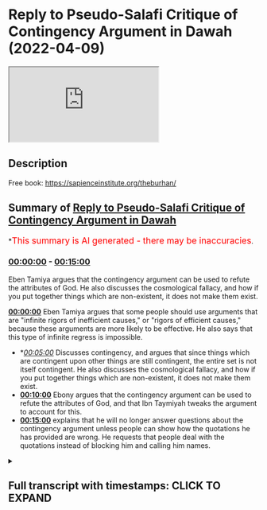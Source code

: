 # Reply to Pseudo-Salafi Critique of Contingency Argument in Dawah (2022-04-09)

<iframe loading='lazy' src='https://www.youtube.com/embed/TU7mQOn_SQ4'></iframe>

## Description

Free book: https://sapienceinstitute.org/theburhan/

## Summary of [Reply to Pseudo-Salafi Critique of Contingency Argument in Dawah](https://www.youtube.com/watch?v=TU7mQOn_SQ4)

\*<span style="color:red; font-size:125%">This summary is AI generated - there may be inaccuracies</span>.

### [00:00:00](https://www.youtube.com/watch?v=TU7mQOn_SQ4\&t=0) - [00:15:00](https://www.youtube.com/watch?v=TU7mQOn_SQ4\&t=900)

Eben Tamiya argues that the contingency argument can be used to refute the attributes of God. He also discusses the cosmological fallacy, and how if you put together things which are non-existent, it does not make them exist.

**[00:00:00](https://www.youtube.com/watch?v=TU7mQOn_SQ4\&t=0)** Eben Tamiya argues that some people should use arguments that are "infinite rigors of inefficient causes," or "rigors of efficient causes," because these arguments are more likely to be effective. He also says that this type of infinite regress is impossible.

*   \**[00:05:00](https://www.youtube.com/watch?v=TU7mQOn_SQ4\&t=300)* Discusses contingency, and argues that since things which are contingent upon other things are still contingent, the entire set is not itself contingent. He also discusses the cosmological fallacy, and how if you put together things which are non-existent, it does not make them exist.
*   **[00:10:00](https://www.youtube.com/watch?v=TU7mQOn_SQ4\&t=600)** Ebony argues that the contingency argument can be used to refute the attributes of God, and that Ibn Taymiyah tweaks the argument to account for this.
*   **[00:15:00](https://www.youtube.com/watch?v=TU7mQOn_SQ4\&t=900)** explains that he will no longer answer questions about the contingency argument unless people can show how the quotations he has provided are wrong. He requests that people deal with the quotations instead of blocking him and calling him names.

<details><summary><h2>Full transcript with timestamps: CLICK TO EXPAND</h2></summary>

[0:00:00](https://youtu.be/TU7mQOn_SQ4?t=0) \[Music]\
[0:00:10](https://youtu.be/TU7mQOn_SQ4?t=10) some of you both looking at me looking\
[0:00:12](https://youtu.be/TU7mQOn_SQ4?t=12) at the champion thinking why is the\
[0:00:13](https://youtu.be/TU7mQOn_SQ4?t=13) champ wearing\
[0:00:14](https://youtu.be/TU7mQOn_SQ4?t=14) why is he wearing a long hat this is a\
[0:00:16](https://youtu.be/TU7mQOn_SQ4?t=16) nigerian i've just come back from\
[0:00:18](https://youtu.be/TU7mQOn_SQ4?t=18) nigeria i like the hat i like the\
[0:00:20](https://youtu.be/TU7mQOn_SQ4?t=20) clothes i like the food i like the\
[0:00:22](https://youtu.be/TU7mQOn_SQ4?t=22) country so i thought i'd bring some of\
[0:00:24](https://youtu.be/TU7mQOn_SQ4?t=24) it back with me and present it to the\
[0:00:26](https://youtu.be/TU7mQOn_SQ4?t=26) people but today we're not going to be\
[0:00:28](https://youtu.be/TU7mQOn_SQ4?t=28) talking about west africa in particular\
[0:00:30](https://youtu.be/TU7mQOn_SQ4?t=30) those are very interesting topic history\
[0:00:32](https://youtu.be/TU7mQOn_SQ4?t=32) the geography the people the climate and\
[0:00:34](https://youtu.be/TU7mQOn_SQ4?t=34) so on we're going to be talking about\
[0:00:36](https://youtu.be/TU7mQOn_SQ4?t=36) uh using philosophy in particular the\
[0:00:38](https://youtu.be/TU7mQOn_SQ4?t=38) contingency argument in dawa now why am\
[0:00:41](https://youtu.be/TU7mQOn_SQ4?t=41) i even bringing this up obviously i've\
[0:00:43](https://youtu.be/TU7mQOn_SQ4?t=43) written a book on the contingency\
[0:00:45](https://youtu.be/TU7mQOn_SQ4?t=45) argument many of you may have purchased\
[0:00:47](https://youtu.be/TU7mQOn_SQ4?t=47) it many of you may not have purchased it\
[0:00:49](https://youtu.be/TU7mQOn_SQ4?t=49) if you haven't this is the book here\
[0:00:51](https://youtu.be/TU7mQOn_SQ4?t=51) it's called\
[0:00:53](https://youtu.be/TU7mQOn_SQ4?t=53) it's uh published the sapiens institute\
[0:00:56](https://youtu.be/TU7mQOn_SQ4?t=56) actually you can get it free of charge\
[0:00:58](https://youtu.be/TU7mQOn_SQ4?t=58) sapiens institute we uh publish these\
[0:01:00](https://youtu.be/TU7mQOn_SQ4?t=60) things free of charge but the the\
[0:01:03](https://youtu.be/TU7mQOn_SQ4?t=63) paperback version you're gonna have to\
[0:01:04](https://youtu.be/TU7mQOn_SQ4?t=64) pay for the materials\
[0:01:06](https://youtu.be/TU7mQOn_SQ4?t=66) uh but you can get it free of charge now\
[0:01:07](https://youtu.be/TU7mQOn_SQ4?t=67) i'm doing my phd also on the contingency\
[0:01:09](https://youtu.be/TU7mQOn_SQ4?t=69) argument so obviously something which is\
[0:01:10](https://youtu.be/TU7mQOn_SQ4?t=70) very interesting to me\
[0:01:13](https://youtu.be/TU7mQOn_SQ4?t=73) uh so recently some individuals who\
[0:01:16](https://youtu.be/TU7mQOn_SQ4?t=76) self-proclaimed salafis\
[0:01:18](https://youtu.be/TU7mQOn_SQ4?t=78) have come out and critiqued the use of\
[0:01:20](https://youtu.be/TU7mQOn_SQ4?t=80) the contingency argument in the first\
[0:01:21](https://youtu.be/TU7mQOn_SQ4?t=81) place so you should be using this\
[0:01:23](https://youtu.be/TU7mQOn_SQ4?t=83) uh this is not what the people of the\
[0:01:25](https://youtu.be/TU7mQOn_SQ4?t=85) salaf did it's not people of you know\
[0:01:28](https://youtu.be/TU7mQOn_SQ4?t=88) did and so on\
[0:01:30](https://youtu.be/TU7mQOn_SQ4?t=90) the three people and so this is wrong\
[0:01:32](https://youtu.be/TU7mQOn_SQ4?t=92) and so today what we're going to be\
[0:01:33](https://youtu.be/TU7mQOn_SQ4?t=93) doing is just looking at some things i\
[0:01:36](https://youtu.be/TU7mQOn_SQ4?t=96) have already made a video about using\
[0:01:37](https://youtu.be/TU7mQOn_SQ4?t=97) kalam\
[0:01:38](https://youtu.be/TU7mQOn_SQ4?t=98) and i've mentioned in particular the\
[0:01:40](https://youtu.be/TU7mQOn_SQ4?t=100) positions of ebentamia and you can see\
[0:01:42](https://youtu.be/TU7mQOn_SQ4?t=102) the video of that um somewhere else\
[0:01:44](https://youtu.be/TU7mQOn_SQ4?t=104) maybe i'll put it in the description box\
[0:01:46](https://youtu.be/TU7mQOn_SQ4?t=106) but i'll start off with just reading\
[0:01:47](https://youtu.be/TU7mQOn_SQ4?t=107) something that even tamiya wrote in his\
[0:01:49](https://youtu.be/TU7mQOn_SQ4?t=109) book\
[0:01:50](https://youtu.be/TU7mQOn_SQ4?t=110) and today is going to be an exposition\
[0:01:53](https://youtu.be/TU7mQOn_SQ4?t=113) of what even tamiya said because the the\
[0:01:55](https://youtu.be/TU7mQOn_SQ4?t=115) point is this if eben said me as someone\
[0:01:56](https://youtu.be/TU7mQOn_SQ4?t=116) who's trustworthy\
[0:01:58](https://youtu.be/TU7mQOn_SQ4?t=118) their perspective if you consider him to\
[0:02:00](https://youtu.be/TU7mQOn_SQ4?t=120) be\
[0:02:01](https://youtu.be/TU7mQOn_SQ4?t=121) the majed and the things that obviously\
[0:02:03](https://youtu.be/TU7mQOn_SQ4?t=123) we consider him to be\
[0:02:06](https://youtu.be/TU7mQOn_SQ4?t=126) a great figure of the history of islam\
[0:02:08](https://youtu.be/TU7mQOn_SQ4?t=128) he knows the qidah of the athar and so\
[0:02:11](https://youtu.be/TU7mQOn_SQ4?t=131) on then in that case obviously\
[0:02:14](https://youtu.be/TU7mQOn_SQ4?t=134) you wouldn't consider him a deviant\
[0:02:16](https://youtu.be/TU7mQOn_SQ4?t=136) you wouldn't consider his perspectives\
[0:02:17](https://youtu.be/TU7mQOn_SQ4?t=137) deviant ones my perspectives may be\
[0:02:20](https://youtu.be/TU7mQOn_SQ4?t=140) deviant perspectives his perspective\
[0:02:22](https://youtu.be/TU7mQOn_SQ4?t=142) that person but even tamil let's start\
[0:02:24](https://youtu.be/TU7mQOn_SQ4?t=144) with what he says in his\
[0:02:27](https://youtu.be/TU7mQOn_SQ4?t=147) i've presented this one before but\
[0:02:29](https://youtu.be/TU7mQOn_SQ4?t=149) i've got some things today which i've\
[0:02:30](https://youtu.be/TU7mQOn_SQ4?t=150) never presented in public he says\
[0:02:56](https://youtu.be/TU7mQOn_SQ4?t=176) we've already kind of said this one\
[0:02:58](https://youtu.be/TU7mQOn_SQ4?t=178) before he says that some people\
[0:03:01](https://youtu.be/TU7mQOn_SQ4?t=181) some individuals\
[0:03:02](https://youtu.be/TU7mQOn_SQ4?t=182) every time that the dele was or the\
[0:03:05](https://youtu.be/TU7mQOn_SQ4?t=185) evidence was more sophisticated and more\
[0:03:08](https://youtu.be/TU7mQOn_SQ4?t=188) hidden if you like and has more premises\
[0:03:10](https://youtu.be/TU7mQOn_SQ4?t=190) and it was longer to elaborate then it\
[0:03:13](https://youtu.be/TU7mQOn_SQ4?t=193) was\
[0:03:14](https://youtu.be/TU7mQOn_SQ4?t=194) better for that individual because his\
[0:03:16](https://youtu.be/TU7mQOn_SQ4?t=196) self has\
[0:03:17](https://youtu.be/TU7mQOn_SQ4?t=197) gotten used to that kind of thing\
[0:03:24](https://youtu.be/TU7mQOn_SQ4?t=204) was only a few premises\
[0:03:27](https://youtu.be/TU7mQOn_SQ4?t=207) very obvious\
[0:03:30](https://youtu.be/TU7mQOn_SQ4?t=210) he wasn't going to be happy with that\
[0:03:42](https://youtu.be/TU7mQOn_SQ4?t=222) like this\
[0:03:45](https://youtu.be/TU7mQOn_SQ4?t=225) uh and he goes on and he actually even\
[0:03:48](https://youtu.be/TU7mQOn_SQ4?t=228) mentioned some benefits\
[0:03:56](https://youtu.be/TU7mQOn_SQ4?t=236) doing this will strengthen the sharpen\
[0:03:59](https://youtu.be/TU7mQOn_SQ4?t=239) the mind and so on\
[0:04:00](https://youtu.be/TU7mQOn_SQ4?t=240) but interestingly with the contingency\
[0:04:03](https://youtu.be/TU7mQOn_SQ4?t=243) so this is the first thing the first\
[0:04:04](https://youtu.be/TU7mQOn_SQ4?t=244) thing is when it comes to using kalam\
[0:04:07](https://youtu.be/TU7mQOn_SQ4?t=247) mantec whatever eben tamiya himself\
[0:04:10](https://youtu.be/TU7mQOn_SQ4?t=250) is saying that with some people you need\
[0:04:12](https://youtu.be/TU7mQOn_SQ4?t=252) to use those kinds of arguments that is\
[0:04:14](https://youtu.be/TU7mQOn_SQ4?t=254) what he is saying in his book one of the\
[0:04:16](https://youtu.be/TU7mQOn_SQ4?t=256) last books that he's published but what\
[0:04:18](https://youtu.be/TU7mQOn_SQ4?t=258) about the contingency argument itself\
[0:04:20](https://youtu.be/TU7mQOn_SQ4?t=260) one very central aspect of the\
[0:04:22](https://youtu.be/TU7mQOn_SQ4?t=262) contingency argument is of course\
[0:04:24](https://youtu.be/TU7mQOn_SQ4?t=264) the in\
[0:04:25](https://youtu.be/TU7mQOn_SQ4?t=265) the infinity or\
[0:04:27](https://youtu.be/TU7mQOn_SQ4?t=267) uh the set of infinite things effect of\
[0:04:29](https://youtu.be/TU7mQOn_SQ4?t=269) self-finite things et cetera\
[0:04:31](https://youtu.be/TU7mQOn_SQ4?t=271) and this is in a kitab called minheja\
[0:04:34](https://youtu.be/TU7mQOn_SQ4?t=274) sunnah pages\
[0:04:35](https://youtu.be/TU7mQOn_SQ4?t=275) 436-437 i'm going to put the screenshot\
[0:04:37](https://youtu.be/TU7mQOn_SQ4?t=277) on the screen\
[0:04:40](https://youtu.be/TU7mQOn_SQ4?t=280) and where this is what he says he said\
[0:04:41](https://youtu.be/TU7mQOn_SQ4?t=281) what\
[0:04:43](https://youtu.be/TU7mQOn_SQ4?t=283) he says that\
[0:04:44](https://youtu.be/TU7mQOn_SQ4?t=284) infinite regress is of two types\
[0:04:54](https://youtu.be/TU7mQOn_SQ4?t=294) he basically says infinite regressors of\
[0:04:56](https://youtu.be/TU7mQOn_SQ4?t=296) two types and one type is\
[0:04:58](https://youtu.be/TU7mQOn_SQ4?t=298) uh the infinite rigors of inefficient\
[0:04:59](https://youtu.be/TU7mQOn_SQ4?t=299) causes and this is impossible yeah with\
[0:05:01](https://youtu.be/TU7mQOn_SQ4?t=301) the\
[0:05:03](https://youtu.be/TU7mQOn_SQ4?t=303) fact with the agreement of all the\
[0:05:05](https://youtu.be/TU7mQOn_SQ4?t=305) rational people\
[0:05:08](https://youtu.be/TU7mQOn_SQ4?t=308) willing\
[0:05:20](https://youtu.be/TU7mQOn_SQ4?t=320) as if to say for example this originated\
[0:05:22](https://youtu.be/TU7mQOn_SQ4?t=322) thing has an originator and this\
[0:05:23](https://youtu.be/TU7mQOn_SQ4?t=323) originated the originator has an\
[0:05:25](https://youtu.be/TU7mQOn_SQ4?t=325) originator and this\
[0:05:26](https://youtu.be/TU7mQOn_SQ4?t=326) uh infinitely regressive backwards what\
[0:05:28](https://youtu.be/TU7mQOn_SQ4?t=328) does this sound like ladies and\
[0:05:29](https://youtu.be/TU7mQOn_SQ4?t=329) gentlemen this is philosophizing ibm\
[0:05:31](https://youtu.be/TU7mQOn_SQ4?t=331) tamiya here is philosophizing he is\
[0:05:33](https://youtu.be/TU7mQOn_SQ4?t=333) using the which is not in the quran and\
[0:05:35](https://youtu.be/TU7mQOn_SQ4?t=335) the sunnah this infinite regress calam\
[0:05:37](https://youtu.be/TU7mQOn_SQ4?t=337) he is speaking of it himself he's using\
[0:05:40](https://youtu.be/TU7mQOn_SQ4?t=340) it himself\
[0:05:41](https://youtu.be/TU7mQOn_SQ4?t=341) now i want to know what is your response\
[0:05:43](https://youtu.be/TU7mQOn_SQ4?t=343) to this how do you feel about if i were\
[0:05:45](https://youtu.be/TU7mQOn_SQ4?t=345) to say these things maybe it's a deviant\
[0:05:46](https://youtu.be/TU7mQOn_SQ4?t=346) position but even tamiya is saying it\
[0:05:48](https://youtu.be/TU7mQOn_SQ4?t=348) himself him and how just on that page\
[0:05:50](https://youtu.be/TU7mQOn_SQ4?t=350) 436 436-437\
[0:06:00](https://youtu.be/TU7mQOn_SQ4?t=360) he says because this is the second page\
[0:06:02](https://youtu.be/TU7mQOn_SQ4?t=362) now\
[0:06:03](https://youtu.be/TU7mQOn_SQ4?t=363) second page here we go it says because\
[0:06:05](https://youtu.be/TU7mQOn_SQ4?t=365) every muh death every originated thing\
[0:06:08](https://youtu.be/TU7mQOn_SQ4?t=368) that cannot originate itself\
[0:06:12](https://youtu.be/TU7mQOn_SQ4?t=372) so it is not\
[0:06:14](https://youtu.be/TU7mQOn_SQ4?t=374) it's not uh it is uh absent\
[0:06:18](https://youtu.be/TU7mQOn_SQ4?t=378) with regard to itself\
[0:06:21](https://youtu.be/TU7mQOn_SQ4?t=381) and it's contingent now let's talk about\
[0:06:22](https://youtu.be/TU7mQOn_SQ4?t=382) contingency is he\
[0:06:24](https://youtu.be/TU7mQOn_SQ4?t=384) is he thought yes he is yes\
[0:06:26](https://youtu.be/TU7mQOn_SQ4?t=386) yes\
[0:06:26](https://youtu.be/TU7mQOn_SQ4?t=386) yes he is he says\
[0:06:30](https://youtu.be/TU7mQOn_SQ4?t=390) it says contingent with regard to itself\
[0:06:36](https://youtu.be/TU7mQOn_SQ4?t=396) so if it's something which is\
[0:06:37](https://youtu.be/TU7mQOn_SQ4?t=397) understood\
[0:06:39](https://youtu.be/TU7mQOn_SQ4?t=399) uh two infinite\
[0:06:41](https://youtu.be/TU7mQOn_SQ4?t=401) infinite regressive proportions\
[0:06:46](https://youtu.be/TU7mQOn_SQ4?t=406) this particular set of things\
[0:06:49](https://youtu.be/TU7mQOn_SQ4?t=409) or\
[0:06:50](https://youtu.be/TU7mQOn_SQ4?t=410) this particular set of things\
[0:06:52](https://youtu.be/TU7mQOn_SQ4?t=412) uh is and it could not be\
[0:06:55](https://youtu.be/TU7mQOn_SQ4?t=415) self-sufficient or in existence because\
[0:06:58](https://youtu.be/TU7mQOn_SQ4?t=418) of itself in the imam\
[0:07:09](https://youtu.be/TU7mQOn_SQ4?t=429) the fact that you have contingent things\
[0:07:11](https://youtu.be/TU7mQOn_SQ4?t=431) contingent upon contingent things\
[0:07:14](https://youtu.be/TU7mQOn_SQ4?t=434) that does not mean that that entire set\
[0:07:17](https://youtu.be/TU7mQOn_SQ4?t=437) is not itself contingent on some agency\
[0:07:20](https://youtu.be/TU7mQOn_SQ4?t=440) outside of itself\
[0:07:27](https://youtu.be/TU7mQOn_SQ4?t=447) in fact the more you add contingent\
[0:07:30](https://youtu.be/TU7mQOn_SQ4?t=450) things to contingent things\
[0:07:32](https://youtu.be/TU7mQOn_SQ4?t=452) the more you'll require\
[0:07:34](https://youtu.be/TU7mQOn_SQ4?t=454) um\
[0:07:36](https://youtu.be/TU7mQOn_SQ4?t=456) the more it will depend on the agent\
[0:07:39](https://youtu.be/TU7mQOn_SQ4?t=459) the ultimate agent\
[0:07:42](https://youtu.be/TU7mQOn_SQ4?t=462) is too\
[0:07:47](https://youtu.be/TU7mQOn_SQ4?t=467) so for example two contingent things\
[0:07:50](https://youtu.be/TU7mQOn_SQ4?t=470) or two originated things or two\
[0:07:51](https://youtu.be/TU7mQOn_SQ4?t=471) contingent things is even more dependent\
[0:07:54](https://youtu.be/TU7mQOn_SQ4?t=474) than one of them\
[0:07:56](https://youtu.be/TU7mQOn_SQ4?t=476) yeah on the agent\
[0:08:11](https://youtu.be/TU7mQOn_SQ4?t=491) this doesn't mean that the contingent\
[0:08:12](https://youtu.be/TU7mQOn_SQ4?t=492) thing will at one point there'll be a\
[0:08:14](https://youtu.be/TU7mQOn_SQ4?t=494) threshold where it stops being\
[0:08:15](https://youtu.be/TU7mQOn_SQ4?t=495) contingent in fact it continues being\
[0:08:17](https://youtu.be/TU7mQOn_SQ4?t=497) even more\
[0:08:18](https://youtu.be/TU7mQOn_SQ4?t=498) uh contingent\
[0:08:21](https://youtu.be/TU7mQOn_SQ4?t=501) so this is the first thing clearly he's\
[0:08:23](https://youtu.be/TU7mQOn_SQ4?t=503) speaking about contingencies clearly\
[0:08:24](https://youtu.be/TU7mQOn_SQ4?t=504) he's making the argument clearly he's\
[0:08:26](https://youtu.be/TU7mQOn_SQ4?t=506) agreeing with the argument clearly he\
[0:08:27](https://youtu.be/TU7mQOn_SQ4?t=507) doesn't agree with those individuals who\
[0:08:29](https://youtu.be/TU7mQOn_SQ4?t=509) say that you can't use the argument he\
[0:08:31](https://youtu.be/TU7mQOn_SQ4?t=511) does not agree with that he's in fact\
[0:08:32](https://youtu.be/TU7mQOn_SQ4?t=512) using the argument\
[0:08:34](https://youtu.be/TU7mQOn_SQ4?t=514) himself\
[0:08:35](https://youtu.be/TU7mQOn_SQ4?t=515) he is using the argument himself\
[0:08:39](https://youtu.be/TU7mQOn_SQ4?t=519) and he uses it even more in this kitab\
[0:08:41](https://youtu.be/TU7mQOn_SQ4?t=521) here which is once again\
[0:08:45](https://youtu.be/TU7mQOn_SQ4?t=525) and you can look in fact the whole\
[0:08:47](https://youtu.be/TU7mQOn_SQ4?t=527) section page 426-432\
[0:08:49](https://youtu.be/TU7mQOn_SQ4?t=529) is very interesting the discussion\
[0:08:50](https://youtu.be/TU7mQOn_SQ4?t=530) because he anticipates the cosmological\
[0:08:52](https://youtu.be/TU7mQOn_SQ4?t=532) fallacy\
[0:08:53](https://youtu.be/TU7mQOn_SQ4?t=533) much like you know the bertrand\
[0:08:54](https://youtu.be/TU7mQOn_SQ4?t=534) russellian compositional fallacy that\
[0:08:56](https://youtu.be/TU7mQOn_SQ4?t=536) just because this there is some kind of\
[0:08:59](https://youtu.be/TU7mQOn_SQ4?t=539) description in the part doesn't mean\
[0:09:01](https://youtu.be/TU7mQOn_SQ4?t=541) that that will be generalized to the\
[0:09:02](https://youtu.be/TU7mQOn_SQ4?t=542) whole\
[0:09:04](https://youtu.be/TU7mQOn_SQ4?t=544) well then he responds and this is a long\
[0:09:05](https://youtu.be/TU7mQOn_SQ4?t=545) discussion i can't show all\
[0:09:29](https://youtu.be/TU7mQOn_SQ4?t=569) so he's saying here that if you put\
[0:09:31](https://youtu.be/TU7mQOn_SQ4?t=571) together things which are non-existent\
[0:09:34](https://youtu.be/TU7mQOn_SQ4?t=574) yes it does not uh\
[0:09:39](https://youtu.be/TU7mQOn_SQ4?t=579) which are contingent it doesn't make it\
[0:09:41](https://youtu.be/TU7mQOn_SQ4?t=581) existent\
[0:09:47](https://youtu.be/TU7mQOn_SQ4?t=587) when you put these particular\
[0:09:49](https://youtu.be/TU7mQOn_SQ4?t=589) instantiations of contingent things\
[0:09:51](https://youtu.be/TU7mQOn_SQ4?t=591) together\
[0:09:52](https://youtu.be/TU7mQOn_SQ4?t=592) in fact it doesn't change its um quality\
[0:09:55](https://youtu.be/TU7mQOn_SQ4?t=595) he states\
[0:09:56](https://youtu.be/TU7mQOn_SQ4?t=596) uh if you even if you put it together\
[0:10:00](https://youtu.be/TU7mQOn_SQ4?t=600) it still remains\
[0:10:01](https://youtu.be/TU7mQOn_SQ4?t=601) dependent\
[0:10:06](https://youtu.be/TU7mQOn_SQ4?t=606) i spoke about this in another segment\
[0:10:08](https://youtu.be/TU7mQOn_SQ4?t=608) someone may argue actually he has a\
[0:10:10](https://youtu.be/TU7mQOn_SQ4?t=610) serious problem and he did have a\
[0:10:12](https://youtu.be/TU7mQOn_SQ4?t=612) serious problem\
[0:10:14](https://youtu.be/TU7mQOn_SQ4?t=614) with\
[0:10:14](https://youtu.be/TU7mQOn_SQ4?t=614) um\
[0:10:16](https://youtu.be/TU7mQOn_SQ4?t=616) some of the way the philosopher like ibn\
[0:10:17](https://youtu.be/TU7mQOn_SQ4?t=617) cena and farabi and kindly and so on\
[0:10:19](https://youtu.be/TU7mQOn_SQ4?t=619) they use this argument\
[0:10:21](https://youtu.be/TU7mQOn_SQ4?t=621) to do nephew of this effect\
[0:10:24](https://youtu.be/TU7mQOn_SQ4?t=624) to\
[0:10:24](https://youtu.be/TU7mQOn_SQ4?t=624) to negate some of the attributes of god\
[0:10:26](https://youtu.be/TU7mQOn_SQ4?t=626) and yes you can see this for example in\
[0:10:28](https://youtu.be/TU7mQOn_SQ4?t=628) the quotation above and suffer\
[0:10:31](https://youtu.be/TU7mQOn_SQ4?t=631) when his kitab called the safari from\
[0:10:32](https://youtu.be/TU7mQOn_SQ4?t=632) page number 104 to 111\
[0:10:35](https://youtu.be/TU7mQOn_SQ4?t=635) but what he says\
[0:10:38](https://youtu.be/TU7mQOn_SQ4?t=638) is really interesting as i'll show he\
[0:10:40](https://youtu.be/TU7mQOn_SQ4?t=640) says it elsewhere is that it really\
[0:10:42](https://youtu.be/TU7mQOn_SQ4?t=642) depends on how you define a part in a\
[0:10:43](https://youtu.be/TU7mQOn_SQ4?t=643) whole for example allah\
[0:11:00](https://youtu.be/TU7mQOn_SQ4?t=660) for example if you can separate these\
[0:11:02](https://youtu.be/TU7mQOn_SQ4?t=662) things together\
[0:11:03](https://youtu.be/TU7mQOn_SQ4?t=663) like for example there are the\
[0:11:04](https://youtu.be/TU7mQOn_SQ4?t=664) appendages of a human being then uh or\
[0:11:07](https://youtu.be/TU7mQOn_SQ4?t=667) that you can you shall elay for example\
[0:11:10](https://youtu.be/TU7mQOn_SQ4?t=670) kashmir falak\
[0:11:12](https://youtu.be/TU7mQOn_SQ4?t=672) then these things are not what are\
[0:11:14](https://youtu.be/TU7mQOn_SQ4?t=674) intended by composite parts\
[0:11:17](https://youtu.be/TU7mQOn_SQ4?t=677) he says\
[0:11:23](https://youtu.be/TU7mQOn_SQ4?t=683) now he's attacking the philosopher he's\
[0:11:26](https://youtu.be/TU7mQOn_SQ4?t=686) saying that if we're talking about\
[0:11:28](https://youtu.be/TU7mQOn_SQ4?t=688) attributes and that the establishment\
[0:11:31](https://youtu.be/TU7mQOn_SQ4?t=691) a composition\
[0:11:34](https://youtu.be/TU7mQOn_SQ4?t=694) meaning these two examples\
[0:11:38](https://youtu.be/TU7mQOn_SQ4?t=698) he's saying that each of the suffix of\
[0:11:40](https://youtu.be/TU7mQOn_SQ4?t=700) allah are necessary so the attributes of\
[0:11:42](https://youtu.be/TU7mQOn_SQ4?t=702) god are necessary whereas a part of the\
[0:11:44](https://youtu.be/TU7mQOn_SQ4?t=704) thing that can be taken away and put\
[0:11:45](https://youtu.be/TU7mQOn_SQ4?t=705) into that's not necessary that is not\
[0:11:48](https://youtu.be/TU7mQOn_SQ4?t=708) necessary even tell me they're telling\
[0:11:49](https://youtu.be/TU7mQOn_SQ4?t=709) you this it's not me that's telling you\
[0:11:51](https://youtu.be/TU7mQOn_SQ4?t=711) this it's even telling me that's telling\
[0:11:52](https://youtu.be/TU7mQOn_SQ4?t=712) you this and he says it again\
[0:11:54](https://youtu.be/TU7mQOn_SQ4?t=714) in\
[0:11:55](https://youtu.be/TU7mQOn_SQ4?t=715) page 91 so if you look at the two just\
[0:11:58](https://youtu.be/TU7mQOn_SQ4?t=718) that they are separate from each other\
[0:12:02](https://youtu.be/TU7mQOn_SQ4?t=722) so that uh amore puts them together\
[0:12:06](https://youtu.be/TU7mQOn_SQ4?t=726) a moroccan puts them together so here\
[0:12:09](https://youtu.be/TU7mQOn_SQ4?t=729) he's saying he's showing you the problem\
[0:12:11](https://youtu.be/TU7mQOn_SQ4?t=731) that he has with the compositional\
[0:12:13](https://youtu.be/TU7mQOn_SQ4?t=733) argument that even cena makes\
[0:12:15](https://youtu.be/TU7mQOn_SQ4?t=735) he's saying that basically they are\
[0:12:17](https://youtu.be/TU7mQOn_SQ4?t=737) conflating between an attribute and\
[0:12:19](https://youtu.be/TU7mQOn_SQ4?t=739) a part he's saying basically it's\
[0:12:21](https://youtu.be/TU7mQOn_SQ4?t=741) something like he gives two examples for\
[0:12:23](https://youtu.be/TU7mQOn_SQ4?t=743) example a ship that has lots of planks\
[0:12:26](https://youtu.be/TU7mQOn_SQ4?t=746) yeah\
[0:12:27](https://youtu.be/TU7mQOn_SQ4?t=747) these are the parts that can be put in\
[0:12:29](https://youtu.be/TU7mQOn_SQ4?t=749) or taken out or food that is made up of\
[0:12:31](https://youtu.be/TU7mQOn_SQ4?t=751) many different ingredients\
[0:12:33](https://youtu.be/TU7mQOn_SQ4?t=753) these are the kinds of parts that is\
[0:12:35](https://youtu.be/TU7mQOn_SQ4?t=755) impossible for hakilah\
[0:12:40](https://youtu.be/TU7mQOn_SQ4?t=760) therefore in tamiya he tweaks the\
[0:12:42](https://youtu.be/TU7mQOn_SQ4?t=762) contingency argument\
[0:12:43](https://youtu.be/TU7mQOn_SQ4?t=763) because even cena and the philosopher\
[0:12:45](https://youtu.be/TU7mQOn_SQ4?t=765) don't really make this distinction they\
[0:12:47](https://youtu.be/TU7mQOn_SQ4?t=767) conflate between the attribute\
[0:12:49](https://youtu.be/TU7mQOn_SQ4?t=769) and\
[0:12:50](https://youtu.be/TU7mQOn_SQ4?t=770) the part\
[0:12:51](https://youtu.be/TU7mQOn_SQ4?t=771) so the question is how do in my book\
[0:12:54](https://youtu.be/TU7mQOn_SQ4?t=774) i've actually accounted for this so you\
[0:12:55](https://youtu.be/TU7mQOn_SQ4?t=775) can see\
[0:12:57](https://youtu.be/TU7mQOn_SQ4?t=777) in how i describe a uh a part we've\
[0:13:00](https://youtu.be/TU7mQOn_SQ4?t=780) described it in english as a piece\
[0:13:02](https://youtu.be/TU7mQOn_SQ4?t=782) because the word piece in english\
[0:13:03](https://youtu.be/TU7mQOn_SQ4?t=783) language\
[0:13:04](https://youtu.be/TU7mQOn_SQ4?t=784) it has already the denotation that it\
[0:13:07](https://youtu.be/TU7mQOn_SQ4?t=787) can only be put in or taken out and that\
[0:13:09](https://youtu.be/TU7mQOn_SQ4?t=789) is impossible with allah for example we\
[0:13:10](https://youtu.be/TU7mQOn_SQ4?t=790) say a piece of cake\
[0:13:12](https://youtu.be/TU7mQOn_SQ4?t=792) whereas the word part in myriology you\
[0:13:14](https://youtu.be/TU7mQOn_SQ4?t=794) can say a part of his personality\
[0:13:16](https://youtu.be/TU7mQOn_SQ4?t=796) like part of his personality or the\
[0:13:17](https://youtu.be/TU7mQOn_SQ4?t=797) attributes of god has got many different\
[0:13:19](https://youtu.be/TU7mQOn_SQ4?t=799) attributes so the word part is confusing\
[0:13:22](https://youtu.be/TU7mQOn_SQ4?t=802) from that perspective so in order to\
[0:13:25](https://youtu.be/TU7mQOn_SQ4?t=805) eliminate the confusion i use the word\
[0:13:26](https://youtu.be/TU7mQOn_SQ4?t=806) peace and we can't say allah has pieces\
[0:13:28](https://youtu.be/TU7mQOn_SQ4?t=808) so having all of these things bearing\
[0:13:30](https://youtu.be/TU7mQOn_SQ4?t=810) all these things in mind\
[0:13:32](https://youtu.be/TU7mQOn_SQ4?t=812) there should be if someone is saying\
[0:13:34](https://youtu.be/TU7mQOn_SQ4?t=814) there's a problem with using the\
[0:13:35](https://youtu.be/TU7mQOn_SQ4?t=815) contingency argument\
[0:13:37](https://youtu.be/TU7mQOn_SQ4?t=817) and they are making that claim now your\
[0:13:39](https://youtu.be/TU7mQOn_SQ4?t=819) problem is no longer with muhammad hijab\
[0:13:42](https://youtu.be/TU7mQOn_SQ4?t=822) let me sorry to\
[0:13:44](https://youtu.be/TU7mQOn_SQ4?t=824) say this your problem is no longer\
[0:13:46](https://youtu.be/TU7mQOn_SQ4?t=826) with muhammad hijab your problem is with\
[0:13:49](https://youtu.be/TU7mQOn_SQ4?t=829) ibn tamiya himself now all of your\
[0:13:51](https://youtu.be/TU7mQOn_SQ4?t=831) refutations in your pdfs please write\
[0:13:54](https://youtu.be/TU7mQOn_SQ4?t=834) them with the title refuting ibntamia\
[0:13:57](https://youtu.be/TU7mQOn_SQ4?t=837) because this is very clear i've given\
[0:13:59](https://youtu.be/TU7mQOn_SQ4?t=839) you more than three or four references\
[0:14:05](https://youtu.be/TU7mQOn_SQ4?t=845) that's four references four different\
[0:14:07](https://youtu.be/TU7mQOn_SQ4?t=847) books where ebony is saying things\
[0:14:09](https://youtu.be/TU7mQOn_SQ4?t=849) now you can say well he's saying these\
[0:14:10](https://youtu.be/TU7mQOn_SQ4?t=850) things out of context i'm giving you the\
[0:14:12](https://youtu.be/TU7mQOn_SQ4?t=852) entire reference i've shown it to you on\
[0:14:13](https://youtu.be/TU7mQOn_SQ4?t=853) the screen\
[0:14:14](https://youtu.be/TU7mQOn_SQ4?t=854) i've read it out to you in the arabic\
[0:14:16](https://youtu.be/TU7mQOn_SQ4?t=856) and translated it to you in english\
[0:14:17](https://youtu.be/TU7mQOn_SQ4?t=857) maybe\
[0:14:19](https://youtu.be/TU7mQOn_SQ4?t=859) maybe you don't understand this with all\
[0:14:20](https://youtu.be/TU7mQOn_SQ4?t=860) due respect maybe you don't understand\
[0:14:22](https://youtu.be/TU7mQOn_SQ4?t=862) what's going on here but just because\
[0:14:23](https://youtu.be/TU7mQOn_SQ4?t=863) you don't understand something it\
[0:14:25](https://youtu.be/TU7mQOn_SQ4?t=865) doesn't mean now you have a right to\
[0:14:26](https://youtu.be/TU7mQOn_SQ4?t=866) block people from doing dawah to\
[0:14:28](https://youtu.be/TU7mQOn_SQ4?t=868) atheists because you're not doing dawah\
[0:14:30](https://youtu.be/TU7mQOn_SQ4?t=870) to atheists you cannot do that show us\
[0:14:32](https://youtu.be/TU7mQOn_SQ4?t=872) how to do dawah demonstrate to us how\
[0:14:34](https://youtu.be/TU7mQOn_SQ4?t=874) you can do dao to atheists without using\
[0:14:37](https://youtu.be/TU7mQOn_SQ4?t=877) first principle methods\
[0:14:38](https://youtu.be/TU7mQOn_SQ4?t=878) so anyway i mean i don't want to waste\
[0:14:40](https://youtu.be/TU7mQOn_SQ4?t=880) my time too much but the point is is\
[0:14:42](https://youtu.be/TU7mQOn_SQ4?t=882) that we just want people to know who\
[0:14:43](https://youtu.be/TU7mQOn_SQ4?t=883) allah is\
[0:14:45](https://youtu.be/TU7mQOn_SQ4?t=885) and we just want people to understand\
[0:14:47](https://youtu.be/TU7mQOn_SQ4?t=887) that you can use these arguments in\
[0:14:49](https://youtu.be/TU7mQOn_SQ4?t=889) islam and islam is a rational religion\
[0:14:51](https://youtu.be/TU7mQOn_SQ4?t=891) that's why even himself wrote\
[0:14:55](https://youtu.be/TU7mQOn_SQ4?t=895) this lack of contradiction between the\
[0:14:57](https://youtu.be/TU7mQOn_SQ4?t=897) knuckle or the textual evidence as an\
[0:14:59](https://youtu.be/TU7mQOn_SQ4?t=899) article i hope with all of this evidence\
[0:15:01](https://youtu.be/TU7mQOn_SQ4?t=901) i'm no longer going to receive\
[0:15:03](https://youtu.be/TU7mQOn_SQ4?t=903) questions from the\
[0:15:04](https://youtu.be/TU7mQOn_SQ4?t=904) hammer the general public and whatever\
[0:15:07](https://youtu.be/TU7mQOn_SQ4?t=907) and other people\
[0:15:08](https://youtu.be/TU7mQOn_SQ4?t=908) videos being made and so on about the\
[0:15:10](https://youtu.be/TU7mQOn_SQ4?t=910) contingency argument unless these\
[0:15:12](https://youtu.be/TU7mQOn_SQ4?t=912) quotations are dealt with\
[0:15:14](https://youtu.be/TU7mQOn_SQ4?t=914) if you deal with these quotations\
[0:15:17](https://youtu.be/TU7mQOn_SQ4?t=917) please i would love to see how these\
[0:15:19](https://youtu.be/TU7mQOn_SQ4?t=919) quotations are wrong so i can amend my\
[0:15:21](https://youtu.be/TU7mQOn_SQ4?t=921) thesis my phd thesis so i can speak to\
[0:15:23](https://youtu.be/TU7mQOn_SQ4?t=923) my friends\
[0:15:25](https://youtu.be/TU7mQOn_SQ4?t=925) so so we can improve our knowledge\
[0:15:27](https://youtu.be/TU7mQOn_SQ4?t=927) together otherwise\
[0:15:29](https://youtu.be/TU7mQOn_SQ4?t=929) it's just going to be name calling and\
[0:15:32](https://youtu.be/TU7mQOn_SQ4?t=932) uh\
[0:15:33](https://youtu.be/TU7mQOn_SQ4?t=933) and blocking the way of dao with all due\
[0:15:35](https://youtu.be/TU7mQOn_SQ4?t=935) respect so instead of blocking the way\
[0:15:37](https://youtu.be/TU7mQOn_SQ4?t=937) of dao and name calling let's stick to\
[0:15:39](https://youtu.be/TU7mQOn_SQ4?t=939) the academia let's stick to the\
[0:15:40](https://youtu.be/TU7mQOn_SQ4?t=940) references if you cannot deal with these\
[0:15:42](https://youtu.be/TU7mQOn_SQ4?t=942) references and you cannot respond to\
[0:15:43](https://youtu.be/TU7mQOn_SQ4?t=943) them just it's no it's not a shame to\
[0:15:46](https://youtu.be/TU7mQOn_SQ4?t=946) say you know i was wrong on the matter\
[0:15:47](https://youtu.be/TU7mQOn_SQ4?t=947) was\
[0:16:00](https://youtu.be/TU7mQOn_SQ4?t=960) you

</details>
